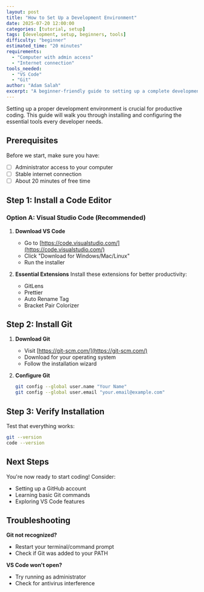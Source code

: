 ```yaml
---
layout: post
title: "How to Set Up a Development Environment"
date: 2025-07-20 12:00:00
categories: [tutorial, setup]
tags: [development, setup, beginners, tools]
difficulty: "beginner"
estimated_time: "20 minutes"
requirements: 
  - "Computer with admin access"
  - "Internet connection"
tools_needed:
  - "VS Code"
  - "Git"
author: "Adam Salah"
excerpt: "A beginner-friendly guide to setting up a complete development environment with essential tools and configurations."
---
```


Setting up a proper development environment is crucial for productive coding. This guide will walk you through installing and configuring the essential tools every developer needs.

## Prerequisites

Before we start, make sure you have:
- [ ] Administrator access to your computer
- [ ] Stable internet connection
- [ ] About 20 minutes of free time

## Step 1: Install a Code Editor

### Option A: Visual Studio Code (Recommended)

1. **Download VS Code**
   - Go to [https://code.visualstudio.com/](https://code.visualstudio.com/)
   - Click "Download for Windows/Mac/Linux"
   - Run the installer

2. **Essential Extensions**
   Install these extensions for better productivity:
   - GitLens
   - Prettier
   - Auto Rename Tag
   - Bracket Pair Colorizer

## Step 2: Install Git

1. **Download Git**
   - Visit [https://git-scm.com/](https://git-scm.com/)
   - Download for your operating system
   - Follow the installation wizard

2. **Configure Git**
   ```bash
   git config --global user.name "Your Name"
   git config --global user.email "your.email@example.com"
   ```

## Step 3: Verify Installation

Test that everything works:

```bash
git --version
code --version
```

## Next Steps

You're now ready to start coding! Consider:
- Setting up a GitHub account
- Learning basic Git commands
- Exploring VS Code features

## Troubleshooting

**Git not recognized?**
- Restart your terminal/command prompt
- Check if Git was added to your PATH

**VS Code won't open?**
- Try running as administrator
- Check for antivirus interference 
